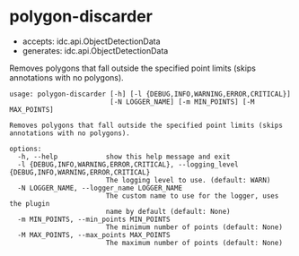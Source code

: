 # polygon-discarder

* accepts: idc.api.ObjectDetectionData
* generates: idc.api.ObjectDetectionData

Removes polygons that fall outside the specified point limits (skips annotations with no polygons).

```
usage: polygon-discarder [-h] [-l {DEBUG,INFO,WARNING,ERROR,CRITICAL}]
                         [-N LOGGER_NAME] [-m MIN_POINTS] [-M MAX_POINTS]

Removes polygons that fall outside the specified point limits (skips
annotations with no polygons).

options:
  -h, --help            show this help message and exit
  -l {DEBUG,INFO,WARNING,ERROR,CRITICAL}, --logging_level {DEBUG,INFO,WARNING,ERROR,CRITICAL}
                        The logging level to use. (default: WARN)
  -N LOGGER_NAME, --logger_name LOGGER_NAME
                        The custom name to use for the logger, uses the plugin
                        name by default (default: None)
  -m MIN_POINTS, --min_points MIN_POINTS
                        The minimum number of points (default: None)
  -M MAX_POINTS, --max_points MAX_POINTS
                        The maximum number of points (default: None)
```
